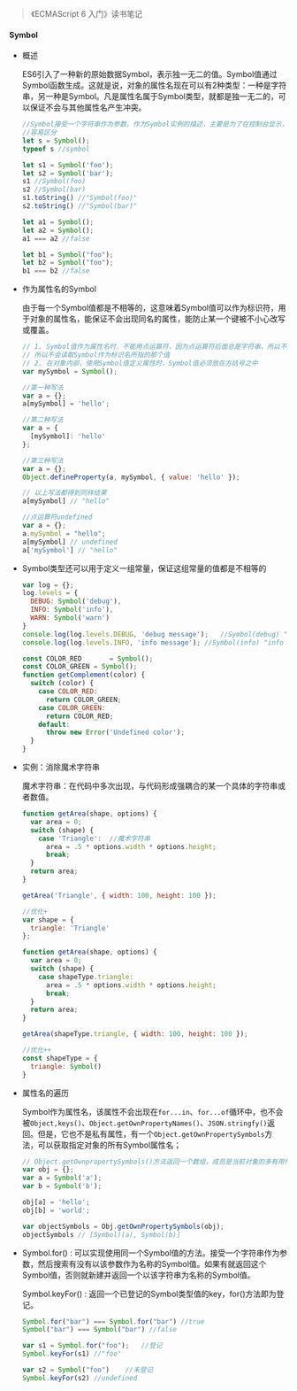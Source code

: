 > 《ECMAScript 6 入门》读书笔记

#### Symbol

* 概述

  ES6引入了一种新的原始数据Symbol，表示独一无二的值。Symbol值通过Symbol函数生成。这就是说，对象的属性名现在可以有2种类型：一种是字符串，另一种是Symbol。凡是属性名属于Symbol类型，就都是独一无二的，可以保证不会与其他属性名产生冲突。

  ```javascript
  //Symbol接受一个字符串作为参数，作为Symbol实例的描述，主要是为了在控制台显示，或者转为字符串时，
  //容易区分
  let s = Symbol();
  typeof s //symbol

  let s1 = Symbol('foo');
  let s2 = Symbol('bar');
  s1 //Symbol(foo)
  s2 //Symbol(bar)
  s1.toString() //"Symbol(foo)"
  s2.toString() //"Symbol(bar)"

  let a1 = Symbol();
  let a2 = Symbol();
  a1 === a2 //false

  let b1 = Symbol("foo");
  let b2 = Symbol("foo");
  b1 === b2 //false
  ```

* 作为属性名的Symbol

  由于每一个Symbol值都是不相等的，这意味着Symbol值可以作为标识符，用于对象的属性名，能保证不会出现同名的属性，能防止某一个键被不小心改写或覆盖。

  ```javascript
  // 1. Symbol值作为属性名时，不能用点运算符，因为点运算符后面总是字符串，所以不会读取mySymbol
  // 所以不会读取Symbol作为标识名所指的那个值
  // 2. 在对象内部，使用Symbol值定义属性时，Symbol值必须放在方括号之中
  var mySymbol = Symbol();

  //第一种写法
  var a = {};
  a[mySymbol] = 'hello';

  //第二种写法
  var a = {
    [mySymbol]: 'hello'
  };

  //第三种写法
  var a = {};
  Object.defineProperty(a, mySymbol, { value: 'hello' });

  // 以上写法都得到同样结果
  a[mySymbol] // "hello"

  //点运算符undefined
  var a = {};
  a.mySymbol = "hello";
  a[mySymbol] // undefined
  a['mySymbol'] // "hello"
  ```

* Symbol类型还可以用于定义一组常量，保证这组常量的值都是不相等的

  ```javascript
  var log = {};
  log.levels = {
    DEBUG: Symbol('debug'),
    INFO: Symbol('info'),
    WARN: Symbol('warn')
  }
  console.log(log.levels.DEBUG, 'debug message');	//Symbol(debug) "debug message"
  console.log(log.levels.INFO, 'info message');	//Symbol(info) "info message"

  const COLOR_RED		= Symbol();
  const COLOR_GREEN	= Symbol();
  function getComplement(color) {
    switch (color) {
      case COLOR_RED: 
        return COLOR_GREEN;
      case COLOR_GREEN:
        return COLOR_RED;
      default: 
        throw new Error('Undefined color');
    }
  }
  ```

* 实例：消除魔术字符串

  魔术字符串：在代码中多次出现，与代码形成强耦合的某一个具体的字符串或者数值。

  ```javascript
  function getArea(shape, options) {
    var area = 0;
    switch (shape) {
      case 'Triangle':	//魔术字符串
        area = .5 * options.width * options.height;
        break;
    }
    return area;
  }

  getArea('Triangle', { width: 100, height: 100 });

  //优化+
  var shape = {
    triangle: 'Triangle'
  };

  function getArea(shape, options) {
    var area = 0;
    switch (shape) {
      case shapeType.triangle:
        area = .5 * options.width * options.height;
        break;
    }
    return area;
  }

  getArea(shapeType.triangle, { width: 100, height: 100 });

  //优化++
  const shapeType = {
    triangle: Symbol()
  }
  ```

* 属性名的遍历

  Symbol作为属性名，该属性不会出现在`for...in`、`for...of`循环中，也不会被`Object,keys()`、`Object.getOwnPropertyNames()`、`JSON.stringfy()`返回。但是，它也不是私有属性，有一个`Object.getOwnPropertySymbols`方法，可以获取指定对象的所有Symbol属性名；

  ```javascript
  // Object.getOwnpropertySymbols()方法返回一个数组，成员是当前对象的多有用作属性名的Symbol值
  var obj = {};
  var a = Symbol('a');
  var b = Symbol('b');

  obj[a] = 'hello';
  obj[b] = 'world';

  var objectSymbols = Obj.getOwnPropertySymbols(obj);
  objectSymbols // [Symbol)(a), Symbol(b)]
  ```

* Symbol.for() : 可以实现使用同一个Symbol值的方法。接受一个字符串作为参数，然后搜索有没有以该参数作为名称的Symbol值。如果有就返回这个Symbol值，否则就新建并返回一个以该字符串为名称的Symbol值。

  Symbol.keyFor() : 返回一个已登记的Symbol类型值的key，for()方法即为登记。

  ```javascript
  Symbol.for("bar") === Symbol.for("bar") //true
  Symbol("bar") === Symbol("bar") //false

  var s1 = Symbol.for("foo");	//登记
  Symbol.keyFor(s1) //"foo"

  var s2 = Symbol("foo")	//未登记
  Symbol.keyFor(s2)	//undefined
  ```

  ​